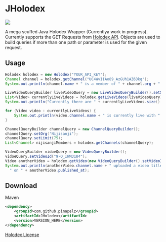 # JHolodex 
[![](https://jitpack.io/v/pinapelz/JHolodex.svg)](https://jitpack.io/#pinapelz/JHolodex)


A mega scuffed Java Holodex Wrapper (Currentlya work in progress). Currently supports the GET Requests from [Holodex API](https://holodex.stoplight.io/). Objects are used to build queries if more than one path or parameter is used for the given request.

## Usage
```java
Holodex holodex = new Holodex("YOUR_API_KEY");
Channel channel = holodex.getChannel("UC4WvIIAo89_AzGUh1AZ6Dkg");
System.out.println(channel.name + " is a member of " + channel.org + " and has " + channel.suborg + " as a suborg");

LiveVideoQueryBuilder liveVideoQuery = new LiveVideoQueryBuilder().setStatus("live").setOrg("Hololive");
List<Video> currentlyLiveVideos = holodex.getLiveVideos(liveVideoQuery);
System.out.println("Currently there are " + currentlyLiveVideos.size() + " livestreams on going in Hololive");

for (Video video : currentlyLiveVideos) {
    System.out.println(video.channel.name + " is currently live with " + video.live_viewers + " views");
}

ChannelQueryBuilder channelQuery = new ChannelQueryBuilder();
channelQuery.setOrg("Nijisanji");
channelQuery.setLimit(75);
List<Channel> nijisanjiMembers = holodex.getChannels(channelQuery);

VideoQueryBuilder vidoeQuery = new VideoQueryBuilder();
vidoeQuery.setVideoId("9-O_IWM3184");
Video anotherVideo = holodex.getVideo(new VideoQueryBuilder().setVideoId("9-O_IWM3184").setLang("en"));
System.out.println(anotherVideo.channel.name + " uploaded a video titled " + anotherVideo.title +
  " on " + anotherVideo.published_at);
```

## Download
Maven
```xml
<dependency>
    <groupId>com.github.pinapelz</groupId>
    <artifactId>JHolodex</artifactId>
    <version>VERSION_HERE</version>
</dependency>
```

[Holodex License](https://docs.holodex.net/docs/holodex/8166fcec5dbe2-license)

